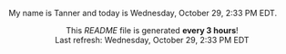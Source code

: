 My name is Tanner and today is Wednesday, October 29, 2:33 PM EDT.

<p align="center">This <i>README</i> file is generated <b>every 3 hours</b>!</br>Last refresh: Wednesday, October 29, 2:33 PM EDT<br /></p>
